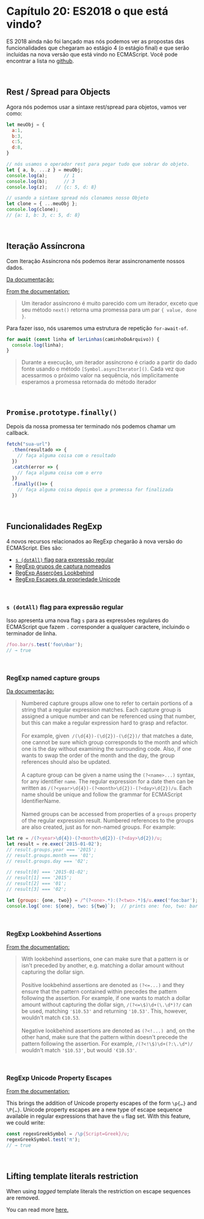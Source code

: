 # Capítulo 20: ES2018 o que está vindo?

ES 2018 ainda não foi lançado mas nós podemos ver as propostas das funcionalidades que chegaram ao estágio 4 (o estágio final) e que serão incluídas na nova versão que está vindo no ECMAScript.
Você pode encontrar a lista no [github](https://github.com/tc39/proposals/blob/master/finished-proposals.md).

&nbsp;

## Rest / Spread para Objects
 
Agora nós podemos usar a sintaxe rest/spread para objetos, vamos ver como:

```js
let meuObj = { 
  a:1,
  b:3,
  c:5,
  d:8,
}

// nós usamos o operador rest para pegar tudo que sobrar do objeto.
let { a, b, ...z } = meuObj;
console.log(a);      // 1
console.log(b);      // 3
console.log(z);   // {c: 5, d: 8}

// usando a sintaxe spread nós clonamos nosso Objeto
let clone = { ...meuObj };
console.log(clone);
// {a: 1, b: 3, c: 5, d: 8}
```

&nbsp;

## Iteração Assíncrona

Com Iteração Assíncrona nós podemos iterar assincronamente nossos dados.

[Da documentação:](https://github.com/tc39/proposal-async-iteration)

[From the documentation:](https://github.com/tc39/proposal-async-iteration)
> Um iterador assíncrono é muito parecido com um iterador, exceto que seu método `next()` retorna uma promessa para um par `{ value, done }`.

Para fazer isso, nós usaremos uma estrutura de repetição `for-await-of`.

``` js
for await (const linha of lerLinhas(caminhoDoArquivo)) {
  console.log(linha);
}
```

> Durante a execução, um iterador assíncrono é criado a partir do dado fonte usando o método `[Symbol.asyncIterator]()`.
Cada vez que acessarmos o próximo valor na sequência, nós implicitamente esperamos a promessa retornada do método iterador

&nbsp;

## `Promise.prototype.finally()`

Depois da nossa promessa ter terminado nós podemos chamar um callback.

``` js
fetch("sua-url")
  .then(resultado => {
    // faça alguma coisa com o resultado
  })
  .catch(error => {
    // faça alguma coisa com o erro
  })
  .finally(()=> {
    // faça alguma coisa depois que a promessa for finalizada
  })
```

&nbsp;

## Funcionalidades RegExp

4 novos recursos relacionados ao RegExp chegarão à nova versão do ECMAScript. Eles são:

- [`s (dotAll)` flag para expressão regular](https://github.com/tc39/proposal-regexp-dotall-flag)
- [RegExp grupos de captura nomeados](https://github.com/tc39/proposal-regexp-named-groups)
- [RegExp Asserções Lookbehind](https://github.com/tc39/proposal-regexp-lookbehind)
- [RegExp Escapes da propriedade Unicode](https://github.com/tc39/proposal-regexp-lookbehind)

&nbsp;

### `s (dotAll)` flag para expressão regular

Isso apresenta uma nova flag `s` para as expressões regulares do ECMAScript que fazem `.` corresponder a qualquer caractere, incluindo o terminador de linha.

``` js
/foo.bar/s.test('foo\nbar');
// → true
```

&nbsp;

### RegExp named capture groups

[Da documentação:](https://github.com/tc39/proposal-regexp-named-groups)

>Numbered capture groups allow one to refer to certain portions of a string that a regular expression matches. Each capture group is assigned a unique number and can be referenced using that number, but this can make a regular expression hard to grasp and refactor.</br> </br> For example, given` /(\d{4})-(\d{2})-(\d{2})/` that matches a date, one cannot be sure which group corresponds to the month and which one is the day without examining the surrounding code. Also, if one wants to swap the order of the month and the day, the group references should also be updated.</br> </br> A capture group can be given a name using the `(?<name>...)` syntax, for any identifier `name`. The regular expression for a date then can be written as `/(?<year>\d{4})-(?<month>\d{2})-(?<day>\d{2})/u`. Each name should be unique and follow the grammar for ECMAScript IdentifierName.</br> </br> Named groups can be accessed from properties of a `groups` property of the regular expression result. Numbered references to the groups are also created, just as for non-named groups. For example:

> 

``` js
let re = /(?<year>\d{4})-(?<month>\d{2})-(?<day>\d{2})/u;
let result = re.exec('2015-01-02');
// result.groups.year === '2015';
// result.groups.month === '01';
// result.groups.day === '02';

// result[0] === '2015-01-02';
// result[1] === '2015';
// result[2] === '01';
// result[3] === '02';

let {groups: {one, two}} = /^(?<one>.*):(?<two>.*)$/u.exec('foo:bar');
console.log(`one: ${one}, two: ${two}`);  // prints one: foo, two: bar
```
&nbsp; 

### RegExp Lookbehind Assertions

[From the documentation:](https://github.com/tc39/proposal-regexp-lookbehind)

> With lookbehind assertions, one can make sure that a pattern is or isn't preceded by another, e.g. matching a dollar amount without capturing the dollar sign. </br></br> Positive lookbehind assertions are denoted as `(?<=...)` and they ensure that the pattern contained within precedes the pattern following the assertion. For example, if one wants to match a dollar amount without capturing the dollar sign, `/(?<=\$)\d+(\.\d*)?/` can be used, matching `'$10.53'` and returning `'10.53'`. This, however, wouldn't match `€10.53`.</br></br> Negative lookbehind assertions are denoted as `(?<!...) `and, on the other hand, make sure that the pattern within doesn't precede the pattern following the assertion. For example, `/(?<!\$)\d+(?:\.\d*)/` wouldn't match `'$10.53'`, but would `'€10.53'`.

&nbsp; 

### RegExp Unicode Property Escapes

[From the documentation:](https://github.com/tc39/proposal-regexp-unicode-property-escapes)

This brings the addition of Unicode property escapes of the form `\p{…}` and` \P{…}`. Unicode property escapes are a new type of escape sequence available in regular expressions that have the `u` flag set. With this feature, we could write:

``` js
const regexGreekSymbol = /\p{Script=Greek}/u;
regexGreekSymbol.test('π');
// → true
```

&nbsp;

## Lifting template literals restriction

When using *tagged* template literals the restriction on escape sequences are removed.

You can read more [here.](https://tc39.github.io/proposal-template-literal-revision/#sec-template-literals)
